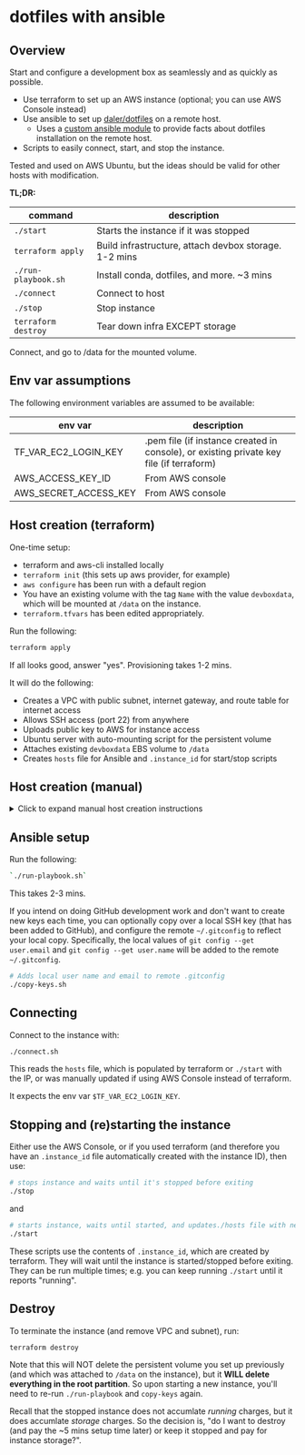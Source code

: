 # dotfiles with ansible

## Overview

Start and configure a development box as seamlessly and as quickly as possible.

- Use terraform to set up an AWS instance (optional; you can use AWS Console instead)
- Use ansible to set up [daler/dotfiles](https://github.com/daler/dotfiles) on a remote host.
  - Uses a [custom ansible module](library/dotfile_facts.py) to provide facts
    about dotfiles installation on the remote host.
- Scripts to easily connect, start, and stop the instance.

Tested and used on AWS Ubuntu, but the ideas should be valid for other hosts
with modification.

**TL;DR:**


| command             | description                                           |
|---------------------|-------------------------------------------------------|
| `./start`           | Starts the instance if it was stopped                 |
| `terraform apply`   | Build infrastructure, attach devbox storage. 1-2 mins |
| `./run-playbook.sh` | Install conda, dotfiles, and more. ~3 mins            |
| `./connect`         | Connect to host                                       |
| `./stop`            | Stop instance                                         |
| `terraform destroy` | Tear down infra EXCEPT storage                        |


Connect, and go to /data for the mounted volume.

## Env var assumptions

The following environment variables are assumed to be available:

| env var               | description                                                                             |
|-----------------------|-----------------------------------------------------------------------------------------|
| TF_VAR_EC2_LOGIN_KEY  | .pem file (if instance created in console), or existing private key file (if terraform) |
| AWS_ACCESS_KEY_ID     | From AWS console                                                                        |
| AWS_SECRET_ACCESS_KEY | From AWS console                                                                        |


## Host creation (terraform)

One-time setup:

- terraform and aws-cli installed locally
- `terraform init` (this sets up aws provider, for example)
- `aws configure` has been run with a default region
- You have an existing volume with the tag `Name` with the value `devboxdata`,
  which will be mounted at `/data` on the instance.
- `terraform.tfvars` has been edited appropriately.


Run the following:

```bash
terraform apply
```
If all looks good, answer "yes". Provisioning takes 1-2 mins.

It will do the following:

- Creates a VPC with public subnet, internet gateway, and route table for internet access
- Allows SSH access (port 22) from anywhere
- Uploads public key to AWS for instance access
- Ubuntu server with auto-mounting script for the persistent volume
- Attaches existing `devboxdata` EBS volume to `/data`
- Creates `hosts` file for Ansible and `.instance_id` for start/stop scripts

## Host creation (manual)

<details>
<summary>Click to expand manual host creation instructions</summary>

If you don't want to use terraform, start an instance manually:

- In AWS Console, start a new AWS instance running Ubuntu 24.04 LTS. Make sure to mount `devbox`.
- Edit `hosts` file with public IP listed in AWS Console, to look like this:

```
[ec2]
<IP address here>
```

When creating the instance, ensure `$TF_VAR_EC2_LOGIN_KEY` is set to the .pem
file you use, because the file indicated by that env var is used by
`./connect`.

</details>


## Ansible setup

Run the following:

```bash
`./run-playbook.sh`
```

This takes 2-3 mins.

If you intend on doing GitHub development work and don't want to create new
keys each time, you can optionally copy over a local SSH key (that has been
added to GitHub), and configure the remote `~/.gitconfig` to reflect your local
copy. Specifically, the local values of `git config --get user.email` and `git
config --get user.name` will be added to the remote `~/.gitconfig`.


```bash
# Adds local user name and email to remote .gitconfig
./copy-keys.sh

```

## Connecting

Connect to the instance with:

```bash
./connect.sh
```

This reads the `hosts` file, which is populated by terraform or `./start` with
the IP, or was manually updated if using AWS Console instead of terraform.

It expects the env var `$TF_VAR_EC2_LOGIN_KEY`.

## Stopping and (re)starting the instance

Either use the AWS Console, or if you used terraform (and therefore you have an
`.instance_id` file automatically created with the instance ID), then use:

```bash
# stops instance and waits until it's stopped before exiting
./stop
```

and

```bash
# starts instance, waits until started, and updates./hosts file with new IP
./start
```

These scripts use the contents of `.instance_id`, which are created by
terraform. They will wait until the instance is started/stopped before exiting.
They can be run multiple times; e.g. you can keep running `./start`
until it reports "running". 

## Destroy

To terminate the instance (and remove VPC and subnet), run:

```bash
terraform destroy
```

Note that this will NOT delete the persistent volume you set up previously (and
which was attached to `/data` on the instance), but it **WILL delete everything
in the root partition**. So upon starting a new instance, you'll need to re-run
`./run-playbook` and `copy-keys` again.

Recall that the stopped instance does not accumlate *running* charges, but it
does accumlate *storage* charges. So the decision is, "do I want to destroy (and
pay the ~5 mins setup time later) or keep it stopped and pay for instance storage?".
